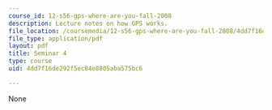 ```yaml
---
course_id: 12-s56-gps-where-are-you-fall-2008
description: Lecture notes on how GPS works.
file_location: /coursemedia/12-s56-gps-where-are-you-fall-2008/4dd7f16de292f5ec84e8805aba575bc6_12s56_sem04.pdf
file_type: application/pdf
layout: pdf
title: Seminar 4
type: course
uid: 4dd7f16de292f5ec84e8805aba575bc6

---
```

None